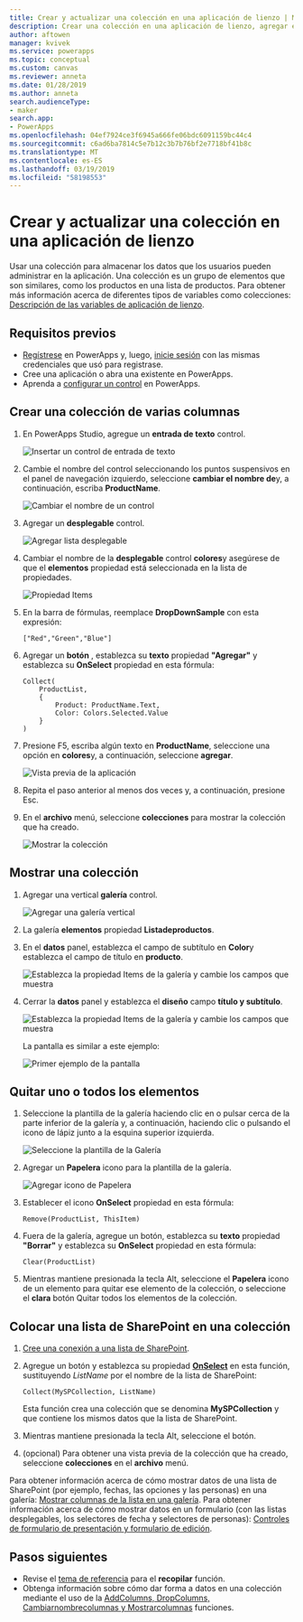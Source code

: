```yaml
---
title: Crear y actualizar una colección en una aplicación de lienzo | Microsoft Docs
description: Crear una colección en una aplicación de lienzo, agregar elementos a la colección y quitar uno o todos los elementos
author: aftowen
manager: kvivek
ms.service: powerapps
ms.topic: conceptual
ms.custom: canvas
ms.reviewer: anneta
ms.date: 01/28/2019
ms.author: anneta
search.audienceType:
- maker
search.app:
- PowerApps
ms.openlocfilehash: 04ef7924ce3f6945a666fe06bdc6091159bc44c4
ms.sourcegitcommit: c6ad6ba7814c5e7b12c3b7b76bf2e7718bf41b8c
ms.translationtype: MT
ms.contentlocale: es-ES
ms.lasthandoff: 03/19/2019
ms.locfileid: "58198553"
---
```

# <a name="create-and-update-a-collection-in-a-canvas-app"></a>Crear y actualizar una colección en una aplicación de lienzo

Usar una colección para almacenar los datos que los usuarios pueden administrar en la aplicación. Una colección es un grupo de elementos que son similares, como los productos en una lista de productos. Para obtener más información acerca de diferentes tipos de variables como colecciones: [Descripción de las variables de aplicación de lienzo](working-with-variables.md).

## <a name="prerequisites"></a>Requisitos previos

- [Regístrese](../signup-for-powerapps.md) en PowerApps y, luego, [inicie sesión](https://web.powerapps.com?utm_source=padocs&utm_medium=linkinadoc&utm_campaign=referralsfromdoc) con las mismas credenciales que usó para registrase.
- Cree una aplicación o abra una existente en PowerApps.
- Aprenda a [configurar un control](add-configure-controls.md) en PowerApps.

## <a name="create-a-multicolumn-collection"></a>Crear una colección de varias columnas

1. En PowerApps Studio, agregue un **entrada de texto** control.

    ![Insertar un control de entrada de texto](./media/create-update-collection/add-textbox.png)

1. Cambie el nombre del control seleccionando los puntos suspensivos en el panel de navegación izquierdo, seleccione **cambiar el nombre de**y, a continuación, escriba **ProductName**.

    ![Cambiar el nombre de un control](./media/create-update-collection/rename-textbox.png)

1. Agregar un **desplegable** control.

    ![Agregar lista desplegable](./media/create-update-collection/add-dropdown.png)

1. Cambiar el nombre de la **desplegable** control **colores**y asegúrese de que el **elementos** propiedad está seleccionada en la lista de propiedades.

    ![Propiedad Items](./media/create-update-collection/items-property.png)

1. En la barra de fórmulas, reemplace **DropDownSample** con esta expresión:

    `["Red","Green","Blue"]`

1. Agregar un **botón** , establezca su **texto** propiedad **"Agregar"** y establezca su **OnSelect** propiedad en esta fórmula:

    ```powerapps-dot
    Collect(
        ProductList,
        {
            Product: ProductName.Text,
            Color: Colors.Selected.Value
        }
    )
    ```

1. Presione F5, escriba algún texto en **ProductName**, seleccione una opción en **colores**y, a continuación, seleccione **agregar**.

    ![Vista previa de la aplicación](./media/create-update-collection/preview-add.png)

1. Repita el paso anterior al menos dos veces y, a continuación, presione Esc.

1. En el **archivo** menú, seleccione **colecciones** para mostrar la colección que ha creado.

    ![Mostrar la colección](./media/create-update-collection/show-collection.png)

## <a name="show-a-collection"></a>Mostrar una colección

1. Agregar una vertical **galería** control.

    ![Agregar una galería vertical](./media/create-update-collection/add-gallery.png)

1. La galería **elementos** propiedad **Listadeproductos**.

1. En el **datos** panel, establezca el campo de subtítulo en **Color**y establezca el campo de título en **producto**.

    ![Establezca la propiedad Items de la galería y cambie los campos que muestra](./media/create-update-collection/configure-gallery.png)

1. Cerrar la **datos** panel y establezca el **diseño** campo **título y subtítulo**.

    ![Establezca la propiedad Items de la galería y cambie los campos que muestra](./media/create-update-collection/change-layout.png)

    La pantalla es similar a este ejemplo:

    ![Primer ejemplo de la pantalla](./media/create-update-collection/screen-example1.png)

## <a name="remove-one-or-all-items"></a>Quitar uno o todos los elementos

1. Seleccione la plantilla de la galería haciendo clic en o pulsar cerca de la parte inferior de la galería y, a continuación, haciendo clic o pulsando el icono de lápiz junto a la esquina superior izquierda.

    ![Seleccione la plantilla de la Galería](./media/create-update-collection/select-template.png)

1. Agregar un **Papelera** icono para la plantilla de la galería.

    ![Agregar icono de Papelera](./media/create-update-collection/trash-icon.png)

1. Establecer el icono **OnSelect** propiedad en esta fórmula:

    `Remove(ProductList, ThisItem)`

1. Fuera de la galería, agregue un botón, establezca su **texto** propiedad **"Borrar"** y establezca su **OnSelect** propiedad en esta fórmula:

    `Clear(ProductList)`

1. Mientras mantiene presionada la tecla Alt, seleccione el **Papelera** icono de un elemento para quitar ese elemento de la colección, o seleccione el **clara** botón Quitar todos los elementos de la colección.

## <a name="put-a-sharepoint-list-into-a-collection"></a>Colocar una lista de SharePoint en una colección

1. [Cree una conexión a una lista de SharePoint](connections/connection-sharepoint-online.md#create-a-connection).

1. Agregue un botón y establezca su propiedad **[OnSelect](controls/properties-core.md)** en esta función, sustituyendo *ListName* por el nombre de la lista de SharePoint:<br>

    `Collect(MySPCollection, ListName)`

    Esta función crea una colección que se denomina **MySPCollection** y que contiene los mismos datos que la lista de SharePoint.

1. Mientras mantiene presionada la tecla Alt, seleccione el botón.

1. (opcional) Para obtener una vista previa de la colección que ha creado, seleccione **colecciones** en el **archivo** menú.

Para obtener información acerca de cómo mostrar datos de una lista de SharePoint (por ejemplo, fechas, las opciones y las personas) en una galería: [Mostrar columnas de la lista en una galería](connections/connection-sharepoint-online.md#show-list-columns-in-a-gallery). Para obtener información acerca de cómo mostrar datos en un formulario (con las listas desplegables, los selectores de fecha y selectores de personas): [Controles de formulario de presentación y formulario de edición](controls/control-form-detail.md).

## <a name="next-steps"></a>Pasos siguientes

- Revise el [tema de referencia](functions/function-clear-collect-clearcollect.md) para el **recopilar** función.
- Obtenga información sobre cómo dar forma a datos en una colección mediante el uso de la [AddColumns, DropColumns, Cambiarnombrecolumnas y Mostrarcolumnas](functions/function-table-shaping.md) funciones.
